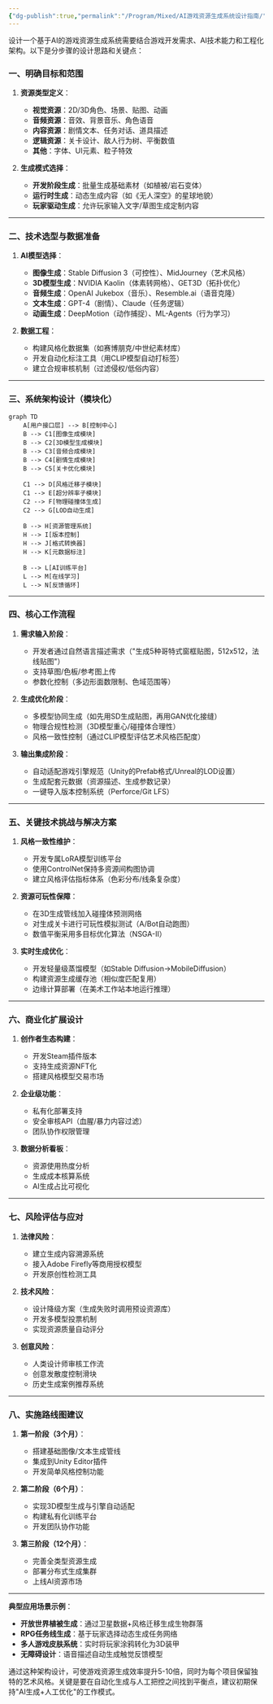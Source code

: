 ```yaml
---
{"dg-publish":true,"permalink":"/Program/Mixed/AI游戏资源生成系统设计指南/","noteIcon":"","created":"2025-05-28T22:45:10.196+08:00"}
---
```


设计一个基于AI的游戏资源生成系统需要结合游戏开发需求、AI技术能力和工程化架构。以下是分步骤的设计思路和关键点：


### 一、明确目标和范围
1. **资源类型定义**：
   - **视觉资源**：2D/3D角色、场景、贴图、动画
   - **音频资源**：音效、背景音乐、角色语音
   - **内容资源**：剧情文本、任务对话、道具描述
   - **逻辑资源**：关卡设计、敌人行为树、平衡数值
   - **其他**：字体、UI元素、粒子特效

2. **生成模式选择**：
   - **开发阶段生成**：批量生成基础素材（如植被/岩石变体）
   - **运行时生成**：动态生成内容（如《无人深空》的星球地貌）
   - **玩家驱动生成**：允许玩家输入文字/草图生成定制内容

---

### 二、技术选型与数据准备
1. **AI模型选择**：
   - **图像生成**：Stable Diffusion 3（可控性）、MidJourney（艺术风格）
   - **3D模型生成**：NVIDIA Kaolin（体素转网格）、GET3D（拓扑优化）
   - **音频生成**：OpenAI Jukebox（音乐）、Resemble.ai（语音克隆）
   - **文本生成**：GPT-4（剧情）、Claude（任务逻辑）
   - **动画生成**：DeepMotion（动作捕捉）、ML-Agents（行为学习）

2. **数据工程**：
   - 构建风格化数据集（如赛博朋克/中世纪素材库）
   - 开发自动化标注工具（用CLIP模型自动打标签）
   - 建立合规审核机制（过滤侵权/低俗内容）

---

### 三、系统架构设计（模块化）
```mermaid
graph TD
    A[用户接口层] --> B[控制中心]
    B --> C1[图像生成模块]
    B --> C2[3D模型生成模块]
    B --> C3[音频合成模块]
    B --> C4[剧情生成模块]
    B --> C5[关卡优化模块]
    
    C1 --> D[风格迁移子模块]
    C1 --> E[超分辨率子模块]
    C2 --> F[物理碰撞体生成]
    C2 --> G[LOD自动生成]
    
    B --> H[资源管理系统]
    H --> I[版本控制]
    H --> J[格式转换器]
    H --> K[元数据标注]
    
    B --> L[AI训练平台]
    L --> M[在线学习]
    L --> N[反馈循环]
```

---

### 四、核心工作流程
1. **需求输入阶段**：
   - 开发者通过自然语言描述需求（"生成5种哥特式窗框贴图，512x512，法线贴图"）
   - 支持草图/色板/参考图上传
   - 参数化控制（多边形面数限制、色域范围等）

2. **生成优化阶段**：
   - 多模型协同生成（如先用SD生成贴图，再用GAN优化接缝）
   - 物理合规性检测（3D模型重心/碰撞体合理性）
   - 风格一致性控制（通过CLIP模型评估艺术风格匹配度）

3. **输出集成阶段**：
   - 自动适配游戏引擎规范（Unity的Prefab格式/Unreal的LOD设置）
   - 生成配套元数据（资源描述、生成参数记录）
   - 一键导入版本控制系统（Perforce/Git LFS）

---

### 五、关键技术挑战与解决方案
1. **风格一致性维护**：
   - 开发专属LoRA模型训练平台
   - 使用ControlNet保持多资源间构图协调
   - 建立风格评估指标体系（色彩分布/线条复杂度）

2. **资源可玩性保障**：
   - 在3D生成管线加入碰撞体预测网络
   - 对生成关卡进行可玩性模拟测试（A/Bot自动跑图）
   - 数值平衡采用多目标优化算法（NSGA-II）

3. **实时生成优化**：
   - 开发轻量级蒸馏模型（如Stable Diffusion→MobileDiffusion）
   - 构建资源生成缓存池（相似度匹配复用）
   - 边缘计算部署（在美术工作站本地运行推理）

---

### 六、商业化扩展设计
1. **创作者生态构建**：
   - 开发Steam插件版本
   - 支持生成资源NFT化
   - 搭建风格模型交易市场

2. **企业级功能**：
   - 私有化部署支持
   - 安全审核API（血腥/暴力内容过滤）
   - 团队协作权限管理

3. **数据分析看板**：
   - 资源使用热度分析
   - 生成成本核算系统
   - AI生成占比可视化

---

### 七、风险评估与应对
1. **法律风险**：
   - 建立生成内容溯源系统
   - 接入Adobe Firefly等商用授权模型
   - 开发原创性检测工具

2. **技术风险**：
   - 设计降级方案（生成失败时调用预设资源库）
   - 开发多模型投票机制
   - 实现资源质量自动评分

3. **创意风险**：
   - 人类设计师审核工作流
   - 创意发散度控制滑块
   - 历史生成案例推荐系统

---

### 八、实施路线图建议
1. **第一阶段（3个月）**：
   - 搭建基础图像/文本生成管线
   - 集成到Unity Editor插件
   - 开发简单风格控制功能

2. **第二阶段（6个月）**：
   - 实现3D模型生成与引擎自动适配
   - 构建私有化训练平台
   - 开发团队协作功能

3. **第三阶段（12个月）**：
   - 完善全类型资源生成
   - 部署分布式生成集群
   - 上线AI资源市场

---

**典型应用场景示例**：
- **开放世界植被生成**：通过卫星数据+风格迁移生成生物群落
- **RPG任务线生成**：基于玩家选择动态生成任务网络
- **多人游戏皮肤系统**：实时将玩家涂鸦转化为3D装甲
- **无障碍设计**：语音描述自动生成触觉反馈模型

通过这种架构设计，可使游戏资源生成效率提升5-10倍，同时为每个项目保留独特的艺术风格。关键是要在自动化生成与人工把控之间找到平衡点，建议初期保持"AI生成+人工优化"的工作模式。
